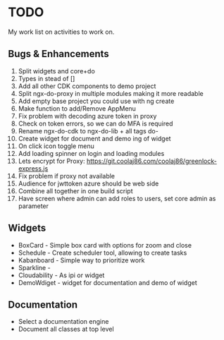# TODO
My work list on activities to work on.

## Bugs & Enhancements
1. Split widgets and core+do
1. Types in stead of []
1. Add all other CDK components to demo project 
1. Split ngx-do-proxy in multiple modules making it more readable
1. Add empty base project you could use with ng create
1. Make function to add/Remove AppMenu 
1. Fix problem with decoding azure token in proxy
1. Check on token errors, so we can do MFA is required
1. Rename ngx-do-cdk to ngx-do-lib + all tags do-
1. Create widget for document and demo ing of widget
1. On click icon toggle menu
1. Add loading spinner on login and loading modules
1. Lets encrypt for Proxy: https://git.coolaj86.com/coolaj86/greenlock-express.js
1. Fix problem if proxy not available
1. Audience for jwttoken azure should be web side 
1. Combine all together in one build script
1. Have screen where admin can add roles to users, set core admin as parameter


## Widgets
* BoxCard - Simple box card with options for zoom and close
* Schedule - Create scheduler tool, allowing to create  tasks
* Kabanboard - Simple way to prioritize work
* Sparkline - 
* Cloudability - As ipi or widget
* DemoWdiget - widget for documentation and demo of widget

## Documentation
* Select a documentation engine
* Document all classes at top level


